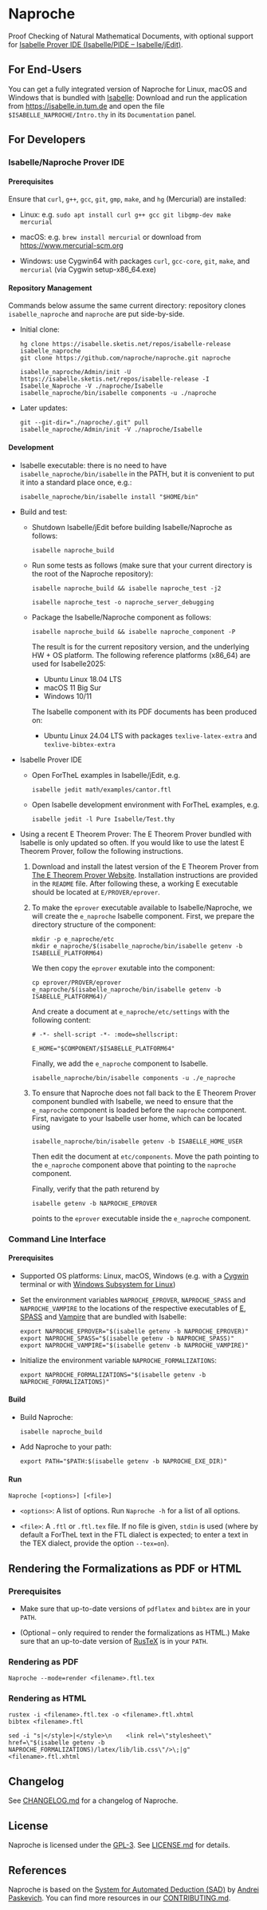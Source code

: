 # Naproche

Proof Checking of Natural Mathematical Documents, with optional support
for [Isabelle Prover IDE (Isabelle/PIDE – Isabelle/jEdit)][isabelle-jedit].


## For End-Users

You can get a fully integrated version of Naproche for Linux, macOS and Windows
that is bundled with [Isabelle][isabelle]: Download and run the application from
<https://isabelle.in.tum.de> and open the file `$ISABELLE_NAPROCHE/Intro.thy` in
its `Documentation` panel.


## For Developers

### Isabelle/Naproche Prover IDE

#### Prerequisites

Ensure that `curl`, `g++`, `gcc`, `git`, `gmp`, `make`, and `hg` (Mercurial) are installed:

  * Linux: e.g. `sudo apt install curl g++ gcc git libgmp-dev make mercurial`

  * macOS: e.g. `brew install mercurial` or download from https://www.mercurial-scm.org

  * Windows: use Cygwin64 with packages `curl`, `gcc-core`, `git`, `make`, and `mercurial` (via Cygwin setup-x86_64.exe)


#### Repository Management

Commands below assume the same current directory: repository clones
`isabelle_naproche` and `naproche` are put side-by-side.

* Initial clone:
  ```shell
  hg clone https://isabelle.sketis.net/repos/isabelle-release isabelle_naproche
  git clone https://github.com/naproche/naproche.git naproche

  isabelle_naproche/Admin/init -U https://isabelle.sketis.net/repos/isabelle-release -I Isabelle_Naproche -V ./naproche/Isabelle
  isabelle_naproche/bin/isabelle components -u ./naproche
  ```

* Later updates:
  ```shell
  git --git-dir="./naproche/.git" pull
  isabelle_naproche/Admin/init -V ./naproche/Isabelle
  ```

#### Development

* Isabelle executable: there is no need to have `isabelle_naproche/bin/isabelle`
in the PATH, but it is convenient to put it into a standard place once, e.g.:
  ```shell
  isabelle_naproche/bin/isabelle install "$HOME/bin"
  ```

* Build and test:
  
  - Shutdown Isabelle/jEdit before building Isabelle/Naproche as follows:
    ```shell
    isabelle naproche_build
    ```
  - Run some tests as follows (make sure that your current directory is the root of the Naproche repository):
    ```shell
    isabelle naproche_build && isabelle naproche_test -j2

    isabelle naproche_test -o naproche_server_debugging
    ```

  - Package the Isabelle/Naproche component as follows:
    ```shell
    isabelle naproche_build && isabelle naproche_component -P
    ```

    The result is for the current repository version, and the underlying
    HW + OS platform. The following reference platforms (x86_64) are
    used for Isabelle2025:
    - Ubuntu Linux 18.04 LTS
    - macOS 11 Big Sur
    - Windows 10/11

    The Isabelle component with its PDF documents has been produced on:
    - Ubuntu Linux 24.04 LTS with packages `texlive-latex-extra` and `texlive-bibtex-extra`

* Isabelle Prover IDE
  
  - Open ForTheL examples in Isabelle/jEdit, e.g.
    ```shell
    isabelle jedit math/examples/cantor.ftl
    ```
  - Open Isabelle development environment with ForTheL examples, e.g.
    ```shell
    isabelle jedit -l Pure Isabelle/Test.thy
    ```

* Using a recent E Theorem Prover:
  The E Theorem Prover bundled with Isabelle is only updated so often. If you would like to use the latest E Theorem Prover, follow the following instructions.

  1. Download and install the latest version of the E Theorem Prover from [The E Theorem Prover Website](https://wwwlehre.dhbw-stuttgart.de/~sschulz/E/Download.html). Installation instructions are provided in the `README` file. After following these, a working E executable should be located at `E/PROVER/eprover`.
  
  2. To make the `eprover` executable available to Isabelle/Naproche, we will create the `e_naproche` Isabelle component. First, we prepare the directory structure of the component:
      ```shell
      mkdir -p e_naproche/etc
      mkdir e_naproche/$(isabelle_naproche/bin/isabelle getenv -b ISABELLE_PLATFORM64)
      ```

      We then copy the `eprover` exutable into the component:
      ```shell
      cp eprover/PROVER/eprover e_naproche/$(isabelle_naproche/bin/isabelle getenv -b ISABELLE_PLATFORM64)/
      ```

      And create a document at `e_naproche/etc/settings` with the following content:
      ```plain
      # -*- shell-script -*- :mode=shellscript:

      E_HOME="$COMPONENT/$ISABELLE_PLATFORM64"
      ```

      Finally, we add the `e_naproche` component to Isabelle.
      ```shell
      isabelle_naproche/bin/isabelle components -u ./e_naproche
      ```
  
  3. To ensure that Naproche does not fall back to the E Theorem Prover component bundled with Isabelle, we need to ensure that the `e_naproche` component is loaded before the `naproche` component. First, navigate to your Isabelle user home, which can be located using
      ```shell
      isabelle_naproche/bin/isabelle getenv -b ISABELLE_HOME_USER
      ```
    
      Then edit the document at `etc/components`. Move the path pointing to the `e_naproche` component above that pointing to the `naproche` component.
  
      Finally, verify that the path returend by
      ```shell
      isabelle getenv -b NAPROCHE_EPROVER
      ```
      points to the `eprover` executable inside the `e_naproche` component.


### Command Line Interface

#### Prerequisites

* Supported OS platforms: Linux, macOS, Windows (e.g. with a [Cygwin][cygwin]
  terminal or with [Windows Subsystem for Linux][wsl])

* Set the environment variables `NAPROCHE_EPROVER`, `NAPROCHE_SPASS` and
  `NAPROCHE_VAMPIRE` to the locations of the respective executables of [E][e],
  [SPASS][spass] and [Vampire][vampire] that are bundled with
  Isabelle:

  ```shell
  export NAPROCHE_EPROVER="$(isabelle getenv -b NAPROCHE_EPROVER)"
  export NAPROCHE_SPASS="$(isabelle getenv -b NAPROCHE_SPASS)"
  export NAPROCHE_VAMPIRE="$(isabelle getenv -b NAPROCHE_VAMPIRE)"
  ```

* Initialize the environment variable `NAPROCHE_FORMALIZATIONS`:

  ```shell
  export NAPROCHE_FORMALIZATIONS="$(isabelle getenv -b NAPROCHE_FORMALIZATIONS)"
  ```


#### Build

* Build Naproche:

  ```shell
  isabelle naproche_build
  ```

* Add Naproche to your path:

  ```shell
  export PATH="$PATH:$(isabelle getenv -b NAPROCHE_EXE_DIR)"
  ```


#### Run

```shell
Naproche [<options>] [<file>]
```

* `<options>`: A list of options. Run `Naproche -h` for a list of all options.

* `<file>`: A `.ftl` or `.ftl.tex` file. If no file is given, `stdin` is used
  (where by default a ForTheL text in the FTL dialect is expected; to enter a
  text in the TEX dialect, provide the option `--tex=on`).


## Rendering the Formalizations as PDF or HTML

### Prerequisites

* Make sure that up-to-date versions of `pdflatex` and `bibtex` are in your
  `PATH`.

* (Optional – only required to render the formalizations as HTML.)
  Make sure that an up-to-date version of [RusTeX][rustex] is in your `PATH`.


### Rendering as PDF

```shell
Naproche --mode=render <filename>.ftl.tex
```


### Rendering as HTML

```shell
rustex -i <filename>.ftl.tex -o <filename>.ftl.xhtml
bibtex <filename>.ftl

sed -i "s|</style>|</style>\n    <link rel=\"stylesheet\" href=\"$(isabelle getenv -b NAPROCHE_FORMALIZATIONS)/latex/lib/lib.css\"/>\;|g" <filename>.ftl.xhtml
```


## Changelog

See [CHANGELOG.md](CHAMGELOG.md) for a changelog of Naproche.


## License

Naproche is licensed under the [GPL-3][gpl-3]. See [LICENSE.md](LICENSE.md) for
details.


## References

Naproche is based on the [System for Automated Deduction (SAD)][sad] by
[Andrei Paskevich][andrei-paskevich].
You can find more resources in our [CONTRIBUTING.md](CONTRIBUTING.md).


[isabelle]: <https://isabelle.in.tum.de/>
[sad]: <https://github.com/tertium/SAD>
[andrei-paskevich]: <http://www.tertium.org/>
[isabelle-jedit]: <https://isabelle.in.tum.de/dist/doc/jedit.pdf>
[gpl-3]: <https://www.gnu.org/licenses/gpl-3.0.en.html>
[e]: <https://wwwlehre.dhbw-stuttgart.de/~sschulz/E/E.html>
[spass]: <https://www.mpi-inf.mpg.de/departments/automation-of-logic/software/spass-workbench>
[vampire]: <https://vprover.github.io/>
[cygwin]: <https://cygwin.com/>
[wsl]: <https://learn.microsoft.com/en-us/windows/wsl/>
[rustex]: <https://github.com/slatex/RusTeX>
[texlive]: <https://tug.org/texlive/>
